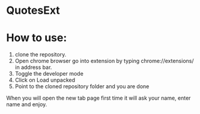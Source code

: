 # QuotesExt

# How to use:

1. clone the repository.
2. Open chrome browser go into extension by typing chrome://extensions/ in address bar.
3. Toggle the developer mode
4. Click on Load unpacked
5. Point to the cloned repository folder and you are done

When you will open the new tab page first time it will ask your name, enter name and enjoy.